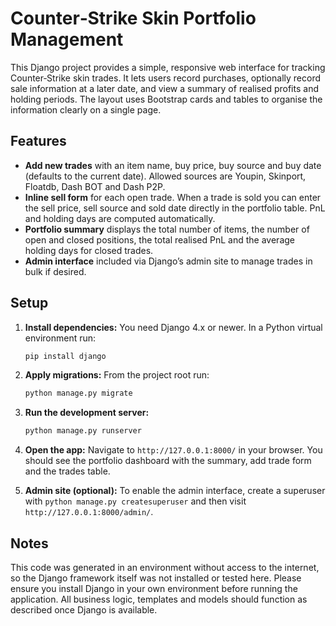 # Counter‑Strike Skin Portfolio Management

This Django project provides a simple, responsive web interface for
tracking Counter‑Strike skin trades. It lets users record purchases,
optionally record sale information at a later date, and view a summary
of realised profits and holding periods. The layout uses Bootstrap
cards and tables to organise the information clearly on a single page.

## Features

* **Add new trades** with an item name, buy price, buy source and
  buy date (defaults to the current date). Allowed sources are
  Youpin, Skinport, Floatdb, Dash BOT and Dash P2P.
* **Inline sell form** for each open trade. When a trade is sold you
  can enter the sell price, sell source and sold date directly in the
  portfolio table. PnL and holding days are computed automatically.
* **Portfolio summary** displays the total number of items, the number
  of open and closed positions, the total realised PnL and the average
  holding days for closed trades.
* **Admin interface** included via Django’s admin site to manage trades
  in bulk if desired.

## Setup

1. **Install dependencies:** You need Django 4.x or newer. In a Python
   virtual environment run:

   ```sh
   pip install django
   ```

2. **Apply migrations:** From the project root run:

   ```sh
   python manage.py migrate
   ```

3. **Run the development server:**

   ```sh
   python manage.py runserver
   ```

4. **Open the app:** Navigate to `http://127.0.0.1:8000/` in your
   browser. You should see the portfolio dashboard with the summary,
   add trade form and the trades table.

5. **Admin site (optional):** To enable the admin interface, create a
   superuser with `python manage.py createsuperuser` and then visit
   `http://127.0.0.1:8000/admin/`.

## Notes

This code was generated in an environment without access to the
internet, so the Django framework itself was not installed or tested
here. Please ensure you install Django in your own environment before
running the application. All business logic, templates and models
should function as described once Django is available.